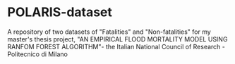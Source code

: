 # POLARIS-dataset
A repository of two datasets of "Fatalities" and "Non-fatalities" for my master's thesis project, "AN EMPIRICAL FLOOD MORTALITY MODEL USING RANFOM FOREST ALGORITHM"- the Italian National Council of Research - Politecnico di Milano

